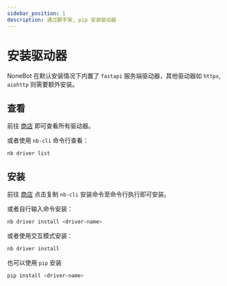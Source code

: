 ```yaml
---
sidebar_position: 1
description: 通过脚手架, pip 安装驱动器
---
```


# 安装驱动器

NoneBot 在默认安装情况下内置了 `fastapi` 服务端驱动器，其他驱动器如 `httpx`, `aiohttp` 则需要额外安装。

## 查看

前往 [商店](/store) 即可查看所有驱动器。

或者使用 `nb-cli` 命令行查看：

```bash
nb driver list
```

## 安装

前往 [商店](/store) 点击复制 `nb-cli` 安装命令至命令行执行即可安装。

或者自行输入命令安装：

```bash
nb driver install <driver-name>
```

或者使用交互模式安装：

```bash
nb driver install
```

也可以使用 `pip` 安装

```bash
pip install <driver-name>
```

<!-- asciinema for install driver -->
